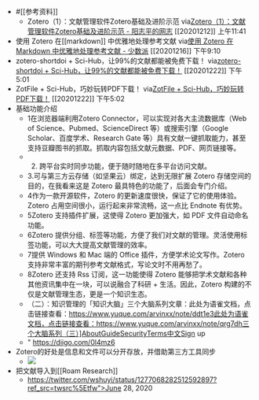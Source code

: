 - #[[参考资料]]
    - Zotero（1）：文献管理软件Zotero基础及进阶示范
via[Zotero（1）：文献管理软件Zotero基础及进阶示范 - 阳志平的网志](https://www.yangzhiping.com/tech/zotero1.html)
[[20201212]] 上午11:41
- 使用 Zotero 在[[markdown]] 中优雅地处理参考文献
via[使用 Zotero 在 Markdown 中优雅地处理参考文献 - 少数派](https://sspai.com/post/60825)
[[20201216]] 下午9:10
- zotero-shortdoi + Sci-Hub，让99%的文献都能被免费下载！
via[zotero-shortdoi + Sci-Hub，让99%的文献都能被免费下载！](https://iseex.github.io/2020-03/zotero-shortdoi/)
[[20201222]] 下午5:01
- ZotFile + Sci-Hub，巧妙玩转PDF下载！
via[ZotFile + Sci-Hub，巧妙玩转PDF下载！](https://iseex.github.io/2020-10/zotfile-scihub/)
[[20201222]] 下午5:02
- 基础功能介绍
    - 1在浏览器端利用Zotero Connector，可以实现对各大主流数据库（Web of Science、Pubmed、ScienceDirect 等）或搜索引擎（Google Scholar、百度学术、Research Gate 等）具有文献一键抓取能力，甚至支持豆瓣图书的抓取。抓取内容包括文献元数据、PDF、网页链接等。
    - 2. 跨平台实时同步功能，便于随时随地在多平台访问文献。
    - 3.可与第三方云存储（如坚果云）绑定，达到无限扩展 Zotero 存储空间的目的，在我看来这是 Zotero 最具特色的功能了，后面会专门介绍。
    - 4作为一款开源软件，Zotero 的更新速度很快，保证了它的使用体验。Zotero 占用空间很小，运行起来非常流畅，这一点比 Endnote 有优势。
    - 5Zotero 支持插件扩展，这使得 Zotero 更加强大，如 PDF 文件自动命名功能。
    - 6Zotero 提供分组、标签等功能，方便了我们对文献的管理。灵活使用标签功能，可以大大提高文献管理的效率。
    - 7提供 Windows 和 Mac 端的 Office 插件，方便学术论文写作。Zotero 支持非常丰富的期刊参考文献格式，写论文时不用再愁了。
    - 8Zotero 还支持 Rss 订阅，这一功能使得 Zotero 能够把学术文献和各种其他资讯集中在一块，可以说融合了科研 + 生活。因此，Zotero 构建的不仅是文献管理生态，更是一个知识生态。
    - （二）：知识管理的「知识大脑」三个大脑系列文章：此处为语雀文档，点击链接查看：https://www.yuque.com/arvinxx/note/ddt1e3此处为语雀文档，点击链接查看：https://www.yuque.com/arvinxx/note/qrg7dh三个大脑系列（三）]AboutGuideSecurityTerms中文Sign up
    - " https://diigo.com/0l4mz6
- Zotero的好处是信息和文件可以分开存放，并借助第三方工具同步
    - ![](https://firebasestorage.googleapis.com/v0/b/firescript-577a2.appspot.com/o/imgs%2Fapp%2Fxinyiheng%2FqFFS7fjKUc.png?alt=media&token=e28183e0-ca7e-4630-8780-6e2f27004ff5)
- 把文献导入到[[Roam Research]]
    - https://twitter.com/wshuyi/status/1277068282512592897?ref_src=twsrc%5Etfw">June 28, 2020</a>
